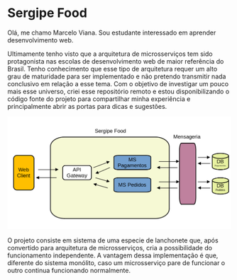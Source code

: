 # Sergipe Food

Olá, me chamo Marcelo Viana. Sou estudante interessado em aprender desenvolvimento web.

Ultimamente tenho visto que a arquitetura de microsserviços tem sido protagonista nas escolas de desenvolvimento web de maior referência do Brasil. Tenho conhecimento que esse tipo de arquitetura requer um alto grau de maturidade para ser implementado e não pretendo transmitir nada conclusivo em relação a esse tema. Com o objetivo de investigar um pouco mais esse universo, criei esse repositório remoto e estou disponibilizando o código fonte do projeto para compartilhar minha experiência e principalmente abrir as portas para dicas e sugestões.

![diagama](diagrama.png)

O projeto consiste em sistema de uma especie de lanchonete que, após convertido para arquitetura de microsserviços, cria a possibilidade do funcionamento independente. A vantagem dessa implementação é que, diferente do sistema monólito, caso um microsserviço pare de funcionar o outro continua funcionando normalmente. 
